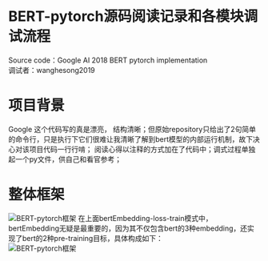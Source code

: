 # BERT-pytorch源码阅读记录和各模块调试流程
Source code：Google AI 2018 BERT pytorch implementation\
调试者：wanghesong2019
# 项目背景
 Google 这个代码写的真是漂亮， 结构清晰；但原始repository只给出了2句简单的命令行，只是执行下它们很难让我清晰了解到bert模型的内部运行机制，故下决心对该项目代码一行行啃；
 阅读心得以注释的方式加在了代码中；调式过程单独起一个py文件，供自己和看官参考；
# 整体框架
![BERT-pytorch框架](https://raw.githubusercontent.com/wanghesong2019/BERT-pytorch/master/img/1.PNG)
在上面bertEmbedding-loss-train模式中，bertEmbedding无疑是最重要的，因为其不仅包含bert的3种embedding，还实现了bert的2种pre-training目标，具体构成如下：\
![BERT-pytorch框架](https://raw.githubusercontent.com/wanghesong2019/BERT-pytorch/master/img/2.PNG)
